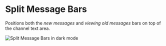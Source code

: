 # Split Message Bars

Positions both the *new messages* and *viewing old messages* bars on top of the channel text area.

![Split Message Bars in dark mode](https://minidiscordthemes.github.io/Snippets/SplitMessageBars/preview.avif)